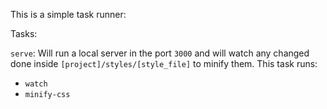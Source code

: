 This is a simple task runner:

Tasks:

`serve`:  Will run a local server in the port `3000` and will watch any changed done inside `[project]/styles/[style_file]` to minify them. This task runs:
 
 - `watch`
 - `minify-css`
